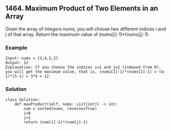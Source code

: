 ## 1464. Maximum Product of Two Elements in an Array

Given the array of integers nums, you will choose two different indices i and j of that array. Return the maximum value of (nums[i]-1)*(nums[j]-1).

### Example
```
Input: nums = [3,4,5,2]
Output: 12 
Explanation: If you choose the indices i=1 and j=2 (indexed from 0), you will get the maximum value, that is, (nums[1]-1)*(nums[2]-1) = (4-1)*(5-1) = 3*4 = 12. 
```
### Solution
```
class Solution:
    def maxProduct(self, nums: List[int]) -> int:
        num = sorted(nums, reverse=True)
        i=0
        j=1
        return (num[i]-1)*(num[j]-1)
```
